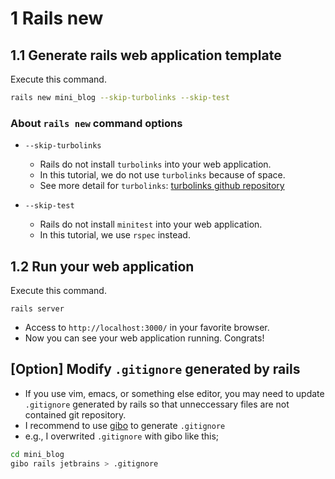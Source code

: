 # 1 Rails new

## 1.1 Generate rails web application template

Execute this command.
```sh
rails new mini_blog --skip-turbolinks --skip-test
```

### About `rails new` command options
- `--skip-turbolinks`
  - Rails do not install `turbolinks` into your web application.
  - In this tutorial, we do not use `turbolinks` because of space.
  - See more detail for `turbolinks`: [turbolinks github repository](https://github.com/turbolinks/turbolinks#turbolinks)

- `--skip-test`
  - Rails do not install `minitest` into your web application.
  - In this tutorial, we use `rspec` instead.

## 1.2 Run your web application

Execute this command.
```
rails server
```

- Access to `http://localhost:3000/` in your favorite browser.
- Now you can see your web application running. Congrats!

## [Option] Modify `.gitignore` generated by rails
- If you use vim, emacs, or something else editor, you may need to update `.gitignore` generated by rails so that unneccessary files are not contained git repository.
- I recommend to use [gibo](https://github.com/simonwhitaker/gibo) to generate `.gitignore`
- e.g., I overwrited `.gitignore` with gibo like this;

```sh
cd mini_blog
gibo rails jetbrains > .gitignore
```
